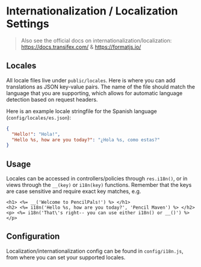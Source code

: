 # Internationalization / Localization Settings

> Also see the official docs on internationalization/localization:
> https://docs.transifex.com/ & https://formatjs.io/

## Locales

All locale files live under `public/locales`. Here is where you can add translations
as JSON key-value pairs. The name of the file should match the language that you are supporting, which allows for automatic language detection based on request headers.

Here is an example locale stringfile for the Spanish language (`config/locales/es.json`):

```json
{
  "Hello!": "Hola!",
  "Hello %s, how are you today?": "¿Hola %s, como estas?"
}
```

## Usage

Locales can be accessed in controllers/policies through `res.i18n()`, or in views through the `__(key)` or `i18n(key)` functions.
Remember that the keys are case sensitive and require exact key matches, e.g.

```ejs
<h1> <%= __('Welcome to PencilPals!') %> </h1>
<h2> <%= i18n('Hello %s, how are you today?', 'Pencil Maven') %> </h2>
<p> <%= i18n('That\'s right-- you can use either i18n() or __()') %> </p>
```

## Configuration

Localization/internationalization config can be found in `config/i18n.js`, from where you can set your supported locales.
